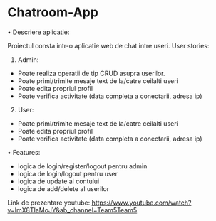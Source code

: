 # Chatroom-App
•	Descriere aplicatie:

Proiectul consta intr-o aplicatie web de chat intre useri.
User stories:
1.	Admin:
-	Poate realiza operatii de tip CRUD asupra userilor.
-	Poate primi/trimite mesaje text de la/catre ceilalti useri
-	Poate edita propriul profil
-	Poate verifica activitate (data completa a conectarii, adresa ip)
2.	User:
-    Poate primi/trimite mesaje text de la/catre ceilalti useri
-	Poate edita propriul profil
-	Poate verifica activitate (data completa a conectarii, adresa ip)


•	Features:
-	logica de login/register/logout pentru admin
-	logica de login/logout pentru user
-	logica de update al contului
-	logica de add/delete al userilor

Link de prezentare youtube: https://www.youtube.com/watch?v=lmX8TIaMoJY&ab_channel=Team5Team5
